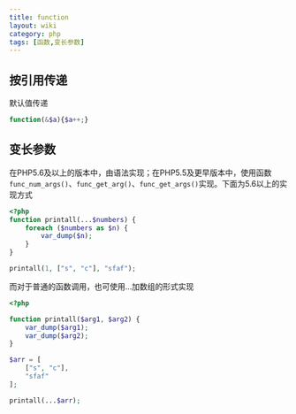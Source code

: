 ```yaml
---
title: function
layout: wiki
category: php
tags: [函数,变长参数]
---
```



## 按引用传递

默认值传递

~~~PHP
function(&$a){$a++;}
~~~


## 变长参数

在PHP5.6及以上的版本中，由语法实现；在PHP5.5及更早版本中，使用函数`func_num_args()`、`func_get_arg()`、`func_get_args()`实现。下面为5.6以上的实现方式

~~~PHP
<?php
function printall(...$numbers) {
    foreach ($numbers as $n) {
        var_dump($n);
    }
}

printall(1, ["s", "c"], "sfaf");
~~~

而对于普通的函数调用，也可使用...加数组的形式实现

~~~PHP
<?php 

function printall($arg1, $arg2) {
    var_dump($arg1);
    var_dump($arg2);
}

$arr = [
    ["s", "c"], 
    "sfaf"
];

printall(...$arr);
~~~